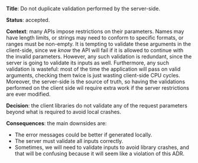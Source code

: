 **Title**: Do not duplicate validation performed by the server-side.

**Status**: accepted.

**Context**: many APIs impose restrictions on their parameters. Names may have
length limits, or strings may need to conform to specific formats, or ranges
must be non-empty. It is tempting to validate these arguments in the
client-side, since we *know* the API will fail if it is allowed to continue with
the invalid parameters. However, any such validation is redundant, since the
server is going to validate its inputs as well. Furthermore, any such validation
is wasteful: most of the time the application will pass on valid arguments,
checking them twice is just wasting client-side CPU cycles. Moreover, the
server-side is the source of truth, so having the validations performed on the
client side wil require extra work if the server restrictions are ever modified.

**Decision**: the client libraries do not validate any of the request parameters
beyond what is required to avoid local crashes.

**Consequences**: the main downsides are:

-   The error messages could be better if generated locally.
-   The server must validate all inputs correctly.
-   Sometimes, we will need to validate inputs to avoid library crashes, and
    that will be confusing because it will seem like a violation of this ADR.
